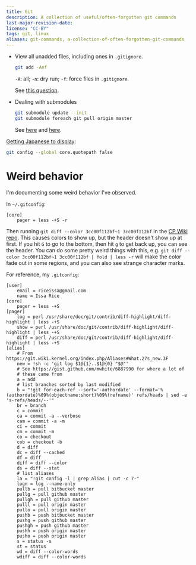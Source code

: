 ```yaml
---
title: Git
description: A collection of useful/often-forgotten git commands
last-major-revision-date: 
license: "CC-BY"
tags: git, linux
aliases: git-commands, a-collection-of-often-forgotten-git-commands
---
```



- View all unadded files, including ones in <code>.gitignore</code>.

    ```bash
    git add -Anf
    ```

    `-A`: all; `-n`: dry run; `-f`: force files in `.gitignore`.

    See [this question](http://stackoverflow.com/questions/3801321/git-list-only-untracked-files-also-custom-commands).

- Dealing with submodules

    ```bash
    git submodule update --init 
    git submodule foreach git pull origin master
    ```

    See [here](http://stackoverflow.com/questions/5828324/update-git-submodule) and [here](http://blog.jacius.info/git-submodule-cheat-sheet/).

[Getting Japanese to display](https://stackoverflow.com/questions/4144417/how-to-handle-asian-characters-in-file-names-in-git-on-os-x):

```bash
git config --global core.quotepath false
```

# Weird behavior

I'm documenting some weird behavior I've observed.

In `~/.gitconfig`:

```
[core]
    pager = less -+S -r
```

Then running `git diff --color 3cc00f112bf~1 3cc00f112bf` in the [CP Wiki repo](https://github.com/riceissa/causeprioritization). This causes colors to show up, but the header doesn't show up at first. If you hit `G` to go to the bottom, then hit `g` to get back up, you can see the header.  You can do some pretty weird things with this, e.g. `git diff --color 3cc00f112bf~1 3cc00f112bf | fold | less -r` will make the color fade out in some regions, and you can also see strange character marks.

For reference, my `.gitconfig`:

``` {.bash}
[user]
    email = riceissa@gmail.com
    name = Issa Rice
[core]
    pager = less -+S
[pager]
    log = perl /usr/share/doc/git/contrib/diff-highlight/diff-highlight | less -+S
    show = perl /usr/share/doc/git/contrib/diff-highlight/diff-highlight | less -+S
    diff = perl /usr/share/doc/git/contrib/diff-highlight/diff-highlight | less -+S
[alias]
    # From https://git.wiki.kernel.org/index.php/Aliases#What.27s_new.3F
    new = !sh -c 'git log $1@{1}..$1@{0} "$@"'
    # See https://gist.github.com/mwhite/6887990 for where a lot of
    # these came from
    a = add
    # list branches sorted by last modified
    b = "!git for-each-ref --sort='-authordate' --format='%(authordate)%09%(objectname:short)%09%(refname)' refs/heads | sed -e 's-refs/heads/--'"
    br = branch
    c = commit
    ca = commit -a --verbose
    cam = commit -a -m
    ci = commit
    cm = commit -m
    co = checkout
    cob = checkout -b
    d = diff
    dc = diff --cached
    df = diff
    diff = diff --color
    ds = diff --stat
    # list aliases
    la = "!git config -l | grep alias | cut -c 7-"
    logn = log --name-only
    pullb = pull bitbucket master
    pullg = pull github master
    pullgh = pull github master
    pulll = pull origin master
    pullo = pull origin master
    pushb = push bitbucket master
    pushg = push github master
    pushgh = push github master
    pushh = push origin master
    pusho = push origin master
    s = status -s
    st = status
    wd = diff --color-words
    wdiff = diff --color-words
```
